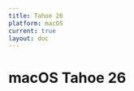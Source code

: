 ```yaml
---
title: Tahoe 26
platform: macOS
current: true
layout: doc
---
```


# macOS Tahoe 26

<BetaFeatures 
  title="Tahoe 26" 
  platform="macOS"
/>

<LatestFeatures 
  title="Tahoe 26" 
  platform="macOS"
  dataPath="/v2/macos_data_feed.json" 
  linksData="/v1/essential_links.json"
/>

<SecurityInfo 
  title="Tahoe 26" 
  platform="macOS"
  dataPath="/v2/macos_data_feed.json"
/>
